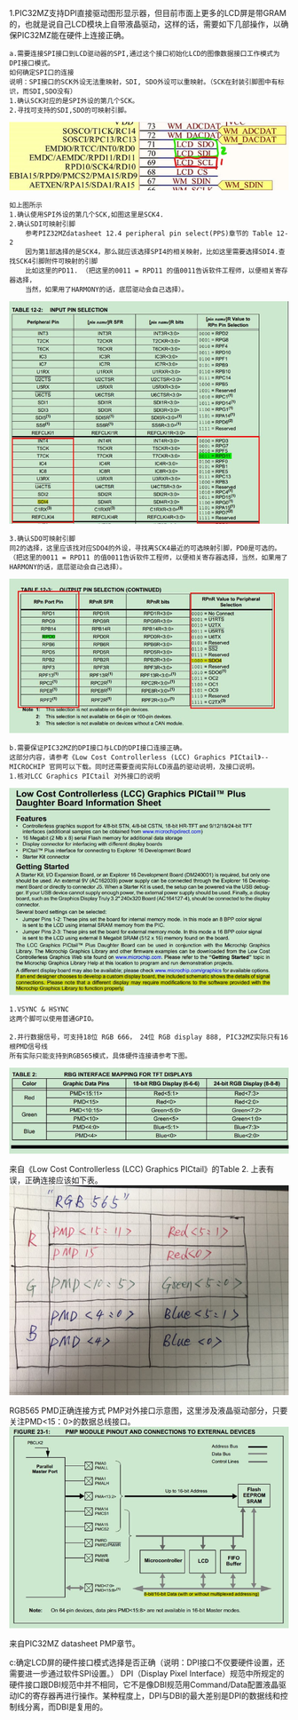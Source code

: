 
1.PIC32MZ支持DPI直接驱动图形显示器，但目前市面上更多的LCD屏是带GRAM的，也就是说自己LCD模块上自带液晶驱动，这样的话，需要如下几部操作，以确保PIC32MZ能在硬件上连接正确。

```
a.需要连接SPI接口到LCD驱动器的SPI,通过这个接口初始化LCD的图像数据接口工作模式为DPI接口模式。
如何确定SPI口的连接
说明：SPI接口的SCK外设无法重映射，SDI, SDO外设可以重映射。（SCK在封装引脚图中有标识，而SDI,SDO没有）
1.确认SCK对应的是SPI外设的第几个SCK。
2.寻找可支持的SDI,SDO的可映射引脚。
```
![images](https://github.com/yuchengstudio/PIC32MZDA/blob/master/PIC32MZDA_APP_note/pictures/PIC32MZDA_GRAPHIC_001.jpg)

```
如上图所示
1.确认使用SPI外设的第几个SCK,如图这里是SCK4.
2.确认SDI可映射引脚
    参考PIZ32MZdatasheet 12.4 peripheral pin select(PPS)章节的 Table 12-2
    因为第1部选择的是SCK4，那么就应该选择SPI4的相关映射，比如这里需要选择SDI4.查找SCK4引脚附件可映射的引脚
    比如这里的PD11. （把这里的0011 = RPD11 的值0011告诉软件工程师，以便相关寄存器选择，
    当然，如果用了HARMONY的话，底层驱动会自己选择）。
```
![images](https://github.com/yuchengstudio/PIC32MZDA/blob/master/PIC32MZDA_APP_note/pictures/PIC32MZDA_GRAPHIC_002.jpg)

```
3.确认SDO可映射引脚
同2的选择，这里应该找对应SDO4的外设，寻找离SCK4最近的可选映射引脚，PD0是可选的。
（把这里的0011 = RPD11 的值0011告诉软件工程师，以便相关寄存器选择，当然，如果用了  HARMONY的话，底层驱动会自己选择）。
```
![images](https://github.com/yuchengstudio/PIC32MZDA/blob/master/PIC32MZDA_APP_note/pictures/PIC32MZDA_GRAPHIC_003.jpg)

```
b.需要保证PIC32MZ的DPI接口与LCD的DPI接口连接正确。
这部分内容，请参考《Low Cost Controllerless (LCC) Graphics PICtail》--MICROCHIP 官网可以下载。同时还需要查阅实际LCD液晶的驱动说明，及接口说明。
1.核对LCC Graphics PICtail 对外接口的说明
```
![images](https://github.com/yuchengstudio/PIC32MZDA/blob/master/PIC32MZDA_APP_note/pictures/PIC32MZDA_GRAPHIC_004.jpg)

```
1.VSYNC & HSYNC
这两个脚可以使用普通GPIO。

2.并行数据信号，可支持18位 RGB 666， 24位 RGB display 888, PIC32MZ实际只有16根PMD信号线
所有实际只能支持到RGB565模式，具体硬件连接请参考下图。
```
![images](https://github.com/yuchengstudio/PIC32MZDA/blob/master/PIC32MZDA_APP_note/pictures/PIC32MZDA_GRAPHIC_005.jpg)

来自《Low Cost Controllerless (LCC) Graphics PICtail》的Table 2. 上表有误，正确连接应该如下表。
![images](https://github.com/yuchengstudio/PIC32MZDA/blob/master/PIC32MZDA_APP_note/pictures/PIC32MZDA_GRAPHIC_006.jpg)

 RGB565 PMD正确连接方式
 PMP对外接口示意图，这里涉及液晶驱动部分，只要关注PMD<15：0>的数据总线接口。
 ![images](https://github.com/yuchengstudio/PIC32MZDA/blob/master/PIC32MZDA_APP_note/pictures/PIC32MZDA_GRAPHIC_007.jpg)
 
  来自PIC32MZ datasheet PMP章节。
 

 c:确定LCD屏的硬件接口模式选择是否正确（说明：DPI接口不仅要硬件设置，还需要进一步通过软件SPI设置。）
 DPI（Display Pixel Interface）规范中所规定的硬件接口跟DBI规范中并不相同，它不是像DBI规范用Command/Data配置液晶驱动IC的寄存器再进行操作。某种程度上，DPI与DBI的最大差别是DPI的数据线和控制线分离，而DBI是复用的。
 






